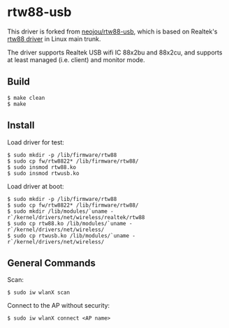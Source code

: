 # rtw88-usb

This driver is forked from [neojou/rtw88-usb](https://github.com/neojou/rtw88-usb), which is based on Realtek's [rtw88 driver](https://github.com/torvalds/linux/tree/master/drivers/net/wireless/realtek/rtw88) in Linux main trunk.

The driver supports Realtek USB wifi IC 88x2bu and 88x2cu, and supports at least managed (i.e. client) and monitor mode.

## Build

```console
$ make clean
$ make
```
## Install
Load driver for test:
```console
$ sudo mkdir -p /lib/firmware/rtw88
$ sudo cp fw/rtw8822* /lib/firmware/rtw88/
$ sudo insmod rtw88.ko
$ sudo insmod rtwusb.ko
```
Load driver at boot:
```console
$ sudo mkdir -p /lib/firmware/rtw88
$ sudo cp fw/rtw8822* /lib/firmware/rtw88/
$ sudo mkdir /lib/modules/`uname -r`/kernel/drivers/net/wireless/realtek/rtw88
$ sudo cp rtw88.ko /lib/modules/`uname -r`/kernel/drivers/net/wireless/
$ sudo cp rtwusb.ko /lib/modules/`uname -r`/kernel/drivers/net/wireless/
```
## General Commands
Scan:
```console
$ sudo iw wlanX scan
```
Connect to the AP without security:
```console
$ sudo iw wlanX connect <AP name>
```
